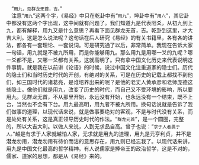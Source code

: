 &emsp;“``用九，见群龙无首，吉。``”<br>&emsp;注意“``用九``”这两个字，《易经》中只在乾卦中有“``用九``”，坤卦中有“``用六``”，其它卦中都没有这两个字出现，这中间就有问题了。我们知道九是代表阳爻，从初九到上九，都有解释，用九又是什么意思？再看下面见群龙无首，吉。乾卦到这里，才大吉大利。这是怎么说法呢？这句话在后人研究《易经》的有关书籍里，各有各的讲法，都各有一套理论、一套说词。可是研究通了以后，非常简单。我现在告诉大家一句话，用九就是不被九所用，而是你能够用九。那么用九是用哪一爻的九呢？哪一爻都不是，又哪一爻都有关系，这就高明了。只有拿中国文化历史来代表说明这件事情。就是我在以前讲《论语》的时候，说过中国文化注重道家的隐士们。历代的隐士们和当时历史时代的开创，有绝对的关系，可是在历史的记载上都找不到他们，如三国时代的诸葛亮，是谁培养出来的呢？是他的老丈人黄承彦和老师庞德这些隐士。像他们就是用九，改变了历史的时代，而自己又不受环境的影响，所以要用九。见群龙无首，不从那里开始，永远没有开始，也永远没有一个结束，既不上台，当然也不会有下台。用九最高明，用九者不被九所用。换句话说就是告诉了我们做事的道理，以现代话来说，就是做事要绝对的客观，不是与时代没有关系，而是处处有关系，这是真正领导历史时代的作法。“``群龙元首``”，是一个圆圈，完整的，所以大吉大利。以做人来说，人到无求品自高。曾子也说：“``求于人者畏于人。``”越是有求于人家就越怕人家，无求就是用九的道理，用九是元亨利贞，并不是潜龙勿用，潜龙勿用有待价而沽的意思存在，用九则已经忘我了。以现代话来讲，用九是中国文化最高的哲学精神。有人说儒家是捧帝王的政治哲学，这是不对的，儒家、道家的思想，都是从《易经》来的。<br>